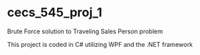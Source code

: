 # cecs_545_proj_1
Brute Force solution to Traveling Sales Person problem

This project is coded in C# utilizing WPF and the .NET framework
